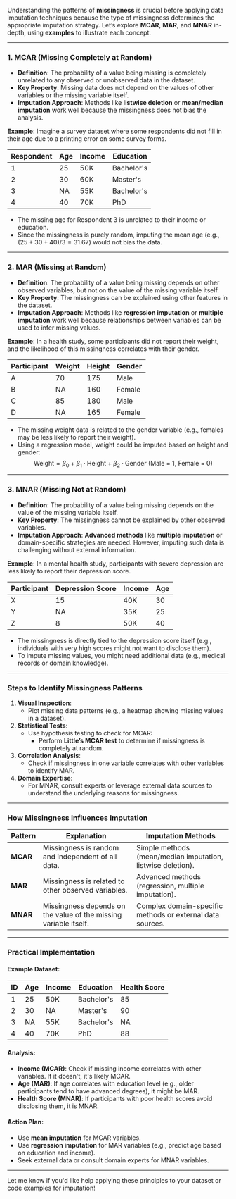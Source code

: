 Understanding the patterns of **missingness** is crucial before applying data imputation techniques because the type of missingness determines the appropriate imputation strategy. Let’s explore **MCAR**, **MAR**, and **MNAR** in-depth, using **examples** to illustrate each concept.

---

### **1. MCAR (Missing Completely at Random)**
- **Definition**: The probability of a value being missing is completely unrelated to any observed or unobserved data in the dataset.
- **Key Property**: Missing data does not depend on the values of other variables or the missing variable itself.
- **Imputation Approach**: Methods like **listwise deletion** or **mean/median imputation** work well because the missingness does not bias the analysis.

**Example**:
Imagine a survey dataset where some respondents did not fill in their age due to a printing error on some survey forms.

| Respondent | Age  | Income | Education |
|------------|------|--------|-----------|
| 1          | 25   | 50K    | Bachelor's |
| 2          | 30   | 60K    | Master's   |
| 3          | NA   | 55K    | Bachelor's |
| 4          | 40   | 70K    | PhD        |

- The missing age for Respondent 3 is unrelated to their income or education.
- Since the missingness is purely random, imputing the mean age (e.g., $(25 + 30 + 40)/3 = 31.67$) would not bias the data.

---

### **2. MAR (Missing at Random)**
- **Definition**: The probability of a value being missing depends on other observed variables, but not on the value of the missing variable itself.
- **Key Property**: The missingness can be explained using other features in the dataset.
- **Imputation Approach**: Methods like **regression imputation** or **multiple imputation** work well because relationships between variables can be used to infer missing values.

**Example**:
In a health study, some participants did not report their weight, and the likelihood of this missingness correlates with their gender.

| Participant | Weight | Height | Gender |
|-------------|--------|--------|--------|
| A           | 70     | 175    | Male   |
| B           | NA     | 160    | Female |
| C           | 85     | 180    | Male   |
| D           | NA     | 165    | Female |

- The missing weight data is related to the gender variable (e.g., females may be less likely to report their weight).
- Using a regression model, weight could be imputed based on height and gender:
  $$
  \text{Weight} = \beta_0 + \beta_1 \cdot \text{Height} + \beta_2 \cdot \text{Gender (Male = 1, Female = 0)}
  $$

---

### **3. MNAR (Missing Not at Random)**
- **Definition**: The probability of a value being missing depends on the value of the missing variable itself.
- **Key Property**: The missingness cannot be explained by other observed variables.
- **Imputation Approach**: **Advanced methods** like **multiple imputation** or domain-specific strategies are needed. However, imputing such data is challenging without external information.

**Example**:
In a mental health study, participants with severe depression are less likely to report their depression score.

| Participant | Depression Score | Income | Age |
|-------------|------------------|--------|-----|
| X           | 15               | 40K    | 30  |
| Y           | NA               | 35K    | 25  |
| Z           | 8                | 50K    | 40  |

- The missingness is directly tied to the depression score itself (e.g., individuals with very high scores might not want to disclose them).
- To impute missing values, you might need additional data (e.g., medical records or domain knowledge).

---

### **Steps to Identify Missingness Patterns**

1. **Visual Inspection**:
   - Plot missing data patterns (e.g., a heatmap showing missing values in a dataset).
2. **Statistical Tests**:
   - Use hypothesis testing to check for MCAR:
     - Perform **Little’s MCAR test** to determine if missingness is completely at random.
3. **Correlation Analysis**:
   - Check if missingness in one variable correlates with other variables to identify MAR.
4. **Domain Expertise**:
   - For MNAR, consult experts or leverage external data sources to understand the underlying reasons for missingness.

---

### **How Missingness Influences Imputation**
| **Pattern** | **Explanation**                                                             | **Imputation Methods**                                      |
|-------------|-----------------------------------------------------------------------------|------------------------------------------------------------|
| **MCAR**    | Missingness is random and independent of all data.                          | Simple methods (mean/median imputation, listwise deletion). |
| **MAR**     | Missingness is related to other observed variables.                         | Advanced methods (regression, multiple imputation).         |
| **MNAR**    | Missingness depends on the value of the missing variable itself.            | Complex domain-specific methods or external data sources.   |

---

### **Practical Implementation**

#### Example Dataset:
| ID | Age | Income | Education  | Health Score |
|----|-----|--------|------------|--------------|
| 1  | 25  | 50K    | Bachelor's | 85           |
| 2  | 30  | NA     | Master's   | 90           |
| 3  | NA  | 55K    | Bachelor's | NA           |
| 4  | 40  | 70K    | PhD        | 88           |

#### **Analysis**:
- **Income (MCAR)**: Check if missing income correlates with other variables. If it doesn't, it's likely MCAR.
- **Age (MAR)**: If age correlates with education level (e.g., older participants tend to have advanced degrees), it might be MAR.
- **Health Score (MNAR)**: If participants with poor health scores avoid disclosing them, it is MNAR.

#### **Action Plan**:
- Use **mean imputation** for MCAR variables.
- Use **regression imputation** for MAR variables (e.g., predict age based on education and income).
- Seek external data or consult domain experts for MNAR variables.

---

Let me know if you'd like help applying these principles to your dataset or code examples for imputation!
